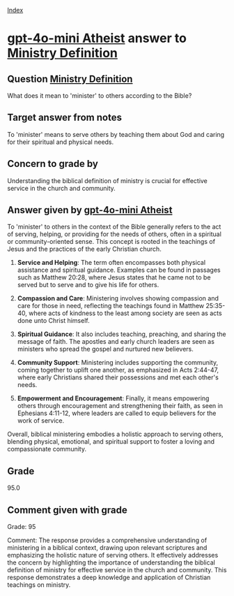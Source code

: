 
[Index](../../index.md)
# [gpt-4o-mini Atheist](../../answering_models/gpt-4o-mini_Atheist.md) answer to [Ministry Definition](../../questions/Ministry_Definition.md)

## Question [Ministry Definition](../../questions/Ministry_Definition.md)
What does it mean to 'minister' to others according to the Bible?

## Target answer from notes
To 'minister' means to serve others by teaching them about God and caring for their spiritual and physical needs.

## Concern to grade by
Understanding the biblical definition of ministry is crucial for effective service in the church and community.

## Answer given by [gpt-4o-mini Atheist](../../answering_models/gpt-4o-mini_Atheist.md)
To 'minister' to others in the context of the Bible generally refers to the act of serving, helping, or providing for the needs of others, often in a spiritual or community-oriented sense. This concept is rooted in the teachings of Jesus and the practices of the early Christian church. 

1. **Service and Helping**: The term often encompasses both physical assistance and spiritual guidance. Examples can be found in passages such as Matthew 20:28, where Jesus states that he came not to be served but to serve and to give his life for others. 

2. **Compassion and Care**: Ministering involves showing compassion and care for those in need, reflecting the teachings found in Matthew 25:35-40, where acts of kindness to the least among society are seen as acts done unto Christ himself.

3. **Spiritual Guidance**: It also includes teaching, preaching, and sharing the message of faith. The apostles and early church leaders are seen as ministers who spread the gospel and nurtured new believers.

4. **Community Support**: Ministering includes supporting the community, coming together to uplift one another, as emphasized in Acts 2:44-47, where early Christians shared their possessions and met each other's needs.

5. **Empowerment and Encouragement**: Finally, it means empowering others through encouragement and strengthening their faith, as seen in Ephesians 4:11-12, where leaders are called to equip believers for the work of service.

Overall, biblical ministering embodies a holistic approach to serving others, blending physical, emotional, and spiritual support to foster a loving and compassionate community.

## Grade
95.0

## Comment given with grade
Grade: 95

Comment: The response provides a comprehensive understanding of ministering in a biblical context, drawing upon relevant scriptures and emphasizing the holistic nature of serving others. It effectively addresses the concern by highlighting the importance of understanding the biblical definition of ministry for effective service in the church and community. This response demonstrates a deep knowledge and application of Christian teachings on ministry.
